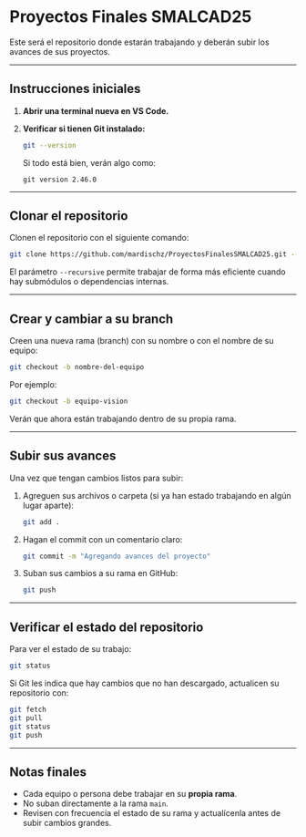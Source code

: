 # Proyectos Finales SMALCAD25

Este será el repositorio donde estarán trabajando y deberán subir los avances de sus proyectos.

---

## Instrucciones iniciales

1. **Abrir una terminal nueva en VS Code.**

2. **Verificar si tienen Git instalado:**

   ```bash
   git --version
   ```

   Si todo está bien, verán algo como:
   ```
   git version 2.46.0
   ```

---

## Clonar el repositorio

Clonen el repositorio con el siguiente comando:

```bash
git clone https://github.com/mardischz/ProyectosFinalesSMALCAD25.git --recursive
```

El parámetro `--recursive` permite trabajar de forma más eficiente cuando hay submódulos o dependencias internas.

---

## Crear y cambiar a su branch

Creen una nueva rama (branch) con su nombre o con el nombre de su equipo:

```bash
git checkout -b nombre-del-equipo
```

Por ejemplo:

```bash
git checkout -b equipo-vision
```

Verán que ahora están trabajando dentro de su propia rama.

---

## Subir sus avances

Una vez que tengan cambios listos para subir:

1. Agreguen sus archivos o carpeta (si ya han estado trabajando en algún lugar aparte):

   ```bash
   git add .
   ```

2. Hagan el commit con un comentario claro:

   ```bash
   git commit -m "Agregando avances del proyecto"
   ```

3. Suban sus cambios a su rama en GitHub:

   ```bash
   git push
   ```

---

## Verificar el estado del repositorio

Para ver el estado de su trabajo:

```bash
git status
```

Si Git les indica que hay cambios que no han descargado, actualicen su repositorio con:

```bash
git fetch
git pull
git status
git push
```

---

## Notas finales

- Cada equipo o persona debe trabajar en su **propia rama**.  
- No suban directamente a la rama `main`.  
- Revisen con frecuencia el estado de su rama y actualícenla antes de subir cambios grandes.
